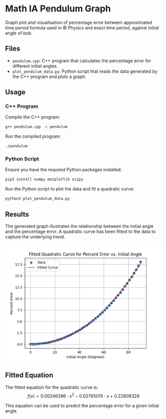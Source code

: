 # Math IA Pendulum Graph
 Graph plot and visualisation of percentage error between approximated time period formula used in IB Physics and exact time period, against initial angle of bob.

## Files

- `pendulum.cpp`: C++ program that calculates the percentage error for different initial angles.
- `plot_pendulum_data.py`: Python script that reads the data generated by the C++ program and plots a graph.

## Usage

### C++ Program

Compile the C++ program:

```bash
g++ pendulum.cpp -o pendulum
```

Run the compiled program:
```bash
./pendulum
```

### Python Script
Ensure you have the required Python packages installed:
```bash
pip3 install numpy matplotlib scipy
```

Run the Python script to plot the data and fit a quadratic curve:
```bash
python3 plot_pendulum_data.py
```

## Results
The generated graph illustrates the relationship between the initial angle and the percentage error. A quadratic curve has been fitted to the data to capture the underlying trend.

![Percentage Error vs. Initial Angle](graph.png)

## Fitted Equation
The fitted equation for the quadratic curve is:
$$ f(x) = 0.00246396 \cdot x^2 - 0.02765015 \cdot x + 0.22808328 $$

This equation can be used to predict the percentage error for a given initial angle.
